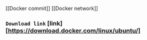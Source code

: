 [[Docker commit]]
[[Docker network]]

### `Download link` [link][https://download.docker.com/linux/ubuntu/]




